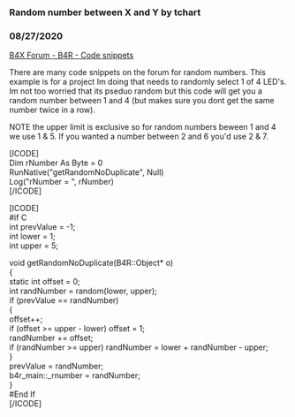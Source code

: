 ### Random number between X and Y by tchart
### 08/27/2020
[B4X Forum - B4R - Code snippets](https://www.b4x.com/android/forum/threads/121634/)

There are many code snippets on the forum for random numbers. This example is for a project Im doing that needs to randomly select 1 of 4 LED's. Im not too worried that its pseduo random but this code will get you a random number between 1 and 4 (but makes sure you dont get the same number twice in a row).  
  
NOTE the upper limit is exclusive so for random numbers beween 1 and 4 we use 1 & 5. If you wanted a number between 2 and 6 you'd use 2 & 7.  
  
[ICODE]  
Dim rNumber As Byte = 0  
RunNative("getRandomNoDuplicate", Null)  
Log("rNumber = ", rNumber)  
[/ICODE]  
  
[ICODE]  
#if C  
int prevValue = -1;  
int lower = 1;  
int upper = 5;   
  
void getRandomNoDuplicate(B4R::Object\* o)  
{  
 static int offset = 0;  
 int randNumber = random(lower, upper);  
 if (prevValue == randNumber)  
 {  
 offset++;  
 if (offset >= upper - lower) offset = 1;  
 randNumber += offset;  
 if (randNumber >= upper) randNumber = lower + randNumber - upper;  
 }  
 prevValue = randNumber;  
 b4r\_main::\_rnumber = randNumber;  
}  
#End If  
[/ICODE]